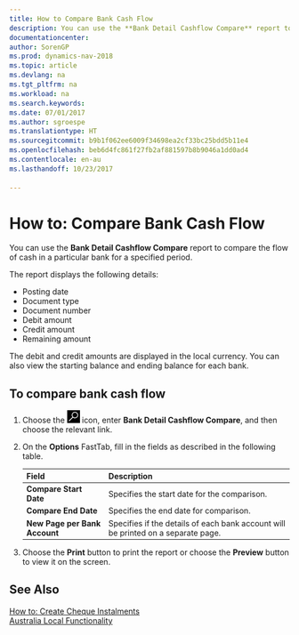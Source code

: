 ```yaml
---
title: How to Compare Bank Cash Flow
description: You can use the **Bank Detail Cashflow Compare** report to compare the flow of cash in a particular bank for a specified period.
documentationcenter: 
author: SorenGP
ms.prod: dynamics-nav-2018
ms.topic: article
ms.devlang: na
ms.tgt_pltfrm: na
ms.workload: na
ms.search.keywords: 
ms.date: 07/01/2017
ms.author: sgroespe
ms.translationtype: HT
ms.sourcegitcommit: b9b1f062ee6009f34698ea2cf33bc25bdd5b11e4
ms.openlocfilehash: beb6d4fc861f27fb2af881597b8b9046a1dd0ad4
ms.contentlocale: en-au
ms.lasthandoff: 10/23/2017

---
```

# <a name="how-to-compare-bank-cash-flow"></a>How to: Compare Bank Cash Flow
You can use the **Bank Detail Cashflow Compare** report to compare the flow of cash in a particular bank for a specified period.  

 The report displays the following details:  

-   Posting date  
-   Document type  
-   Document number  
-   Debit amount  
-   Credit amount  
-   Remaining amount  

The debit and credit amounts are displayed in the local currency. You can also view the starting balance and ending balance for each bank.  

## <a name="to-compare-bank-cash-flow"></a>To compare bank cash flow  

1.  Choose the ![Search for Page or Report](../../media/ui-search/search_small.png "Search for Page or Report icon") icon, enter **Bank Detail Cashflow Compare**, and then choose the relevant link.  
2.  On the **Options** FastTab, fill in the fields as described in the following table.  

    |Field|Description|  
    |---------------------------------|---------------------------------------|  
    |**Compare Start Date**|Specifies the start date for the comparison.|  
    |**Compare End Date**|Specifies the end date for comparison.|  
    |**New Page per Bank Account**|Specifies if the details of each bank account will be printed on a separate page.|  

3.  Choose the **Print** button to print the report or choose the **Preview** button to view it on the screen.  

## <a name="see-also"></a>See Also  
 [How to: Create Cheque Instalments](how-to-create-check-installments.md)   
 [Australia Local Functionality](australia-local-functionality.md)

